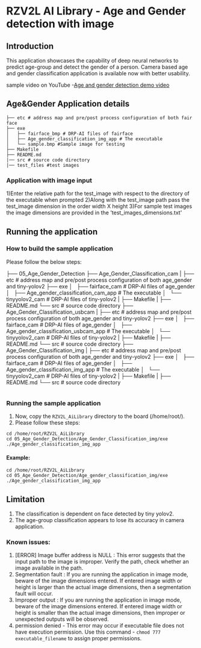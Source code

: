 # RZV2L AI Library - Age and Gender detection with image

## Introduction

This application showcases the capability of deep neural networks to predict age-group and detect the gender of a person.
Camera based age and gender classification application is available now with better usability. 

sample video on YouTube -[Age and gender detection demo video](https://youtu.be/-DpAGb7q4pM)

## Age&Gender Application details
```
├── etc # address map and pre/post process configuration of both fair face
├── exe
│   ├── fairface_bmp # DRP-AI files of fairface
│   ├── Age_gender_classification_img_app # The executable
│   └── sample.bmp #Sample image for testing
├── Makefile
├── README.md
|── src # source code directory
|── test_files #test images
```

### Application with image input


1)Enter the relative path for the test_image with respect to the directory of the executable when prompted
2)Along with the test_image path pass the test_image dimension in the order width X height 
3)For sample test images the image dimensions are provided in the 'test_images_dimensions.txt'

## Running the application
### How to build the sample application

Please follow the below steps:

├── 05_Age_Gender_Detection
├── Age_Gender_Classification_cam
|   ├── etc # address map and pre/post process configuration of both age_gender and tiny-yolov2
    ├── exe
│       ├── fairface_cam # DRP-AI files of age_gender
│       ├── Age_gender_classification_cam_app # The executable
│       └── tinyyolov2_cam # DRP-AI files of tiny-yolov2
|   ├── Makefile
|   ├── README.md
    └── src # source code directory
├── Age_Gender_Classification_usbcam
|   ├── etc # address map and pre/post process configuration of both age_gender and tiny-yolov2
    ├── exe
│       ├── fairface_cam # DRP-AI files of age_gender
│       ├── Age_gender_classification_usbcam_app # The executable
│       └── tinyyolov2_cam # DRP-AI files of tiny-yolov2
|   ├── Makefile
|   ├── README.md
    └── src # source code directory
├── Age_Gender_Classification_img
|   ├── etc # address map and pre/post process configuration of both age_gender and tiny-yolov2
    ├── exe
│       ├── fairface_cam # DRP-AI files of age_gender
│       ├── Age_gender_classification_img_app # The executable
│       └── tinyyolov2_cam # DRP-AI files of tiny-yolov2
|   ├── Makefile
|   ├── README.md
    └── src # source code directory
```
```

### Running the sample application

1. Now, copy the `RZV2L_AiLibrary` directory to the board (/home/root/).
2. Please follow these steps:

```
cd /home/root/RZV2L_AiLibrary 
cd 05_Age_Gender_Detection/Age_Gender_Classification_img/exe
./Age_gender_classification_img_app
```

#### Example:
```
cd /home/root/RZV2L_AiLibrary 
cd 05_Age_Gender_Detection/Age_gender_classification_img/exe
./Age_gender_classification_img_app
```
## Limitation
1. The classification is dependent on face detected by tiny yolov2.
2. The age-group classification appears to lose its accuracy in camera application.

### Known issues:
1. [ERROR] Image buffer address is NULL : This error suggests that the input path to the image is improper. Verify the path, check whether an image available in the path.
2. Segmentation fault : If you are running the application in image mode, beware of the image dimensions entered. If entered image width or height is larger than the actual image dimensions, then a segmentation fault will occur.
3. Improper output : If you are running the application in image mode, beware of the image dimensions entered. If entered image width or height is smaller than the actual image dimensions, then improper or unexpected outputs will be observed.
4. permission denied - This error may occur if executable file does not have execution permission. Use this command - `chmod 777 executable_filename` to assign proper permissions.